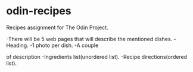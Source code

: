 # odin-recipes
Recipes assignment for The Odin Project.

-There will be 5 web pages that will describe the mentioned dishes.
-<h> Heading.
-1 photo per dish.
-A couple <p> of description
-Ingredients list(unordered list).
-Recipe directions(ordered list).
